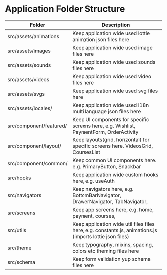 # Application Folder Structure

| Folder                  | Description                                                                                               |
| ----------------------- | --------------------------------------------------------------------------------------------------------- |
| src/assets/animations   | Keep application wide used lottie animation json files here                                               |
| src/assets/images       | Keep application wide used image files here                                                               |
| src/assets/sounds       | Keep application wide used sounds files here                                                              |
| src/assets/videos       | Keep application wide used video files here                                                               |
| src/assets/svgs         | Keep application wide used svg files here                                                                 |
| src/assets/locales/     | Keep application wide used i18n multi language json files  here                                           |
| src/component/featured/ | Keep UI components for specific screens here, e.g. Wishlist, PaymentForm, OrderActivity                   |
| src/component/layout/   | Keep layouts(grid, horizontal) for specific screens here. VideosGrid, CoursesList                         |
| src/component/common/   | Keep common UI components here. e.g. PrimaryButton, Snackbar                                              |
| src/hooks               | Keep application wide custom hooks here, e.g. useAuth                                                     |
| src/navigators          | Keep navigators here, e.g. BottomBarNavigator, DrawerNavigator, TabNavigator,                             |
| src/screens             | Keep app screens here, e.g. home, payment, courses,                                                       |
| src/utils               | Keep application wide util files files here, e.g. constants.js, animations.js (imports lottie json files) |
| src/theme               | Keep typography, mixins, spacing, colors etc theming files here                                           |
| src/schema              | Keep form validation yup schema files here                                                                |